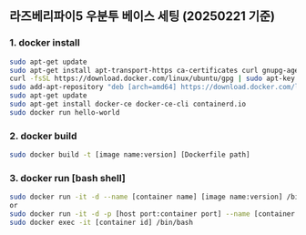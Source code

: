 ## 라즈베리파이5 우분투 베이스 세팅 (20250221 기준)

### 1. docker install

```bash
sudo apt-get update
sudo apt-get install apt-transport-https ca-certificates curl gnupg-agent software-properties-common
curl -fsSL https://download.docker.com/linux/ubuntu/gpg | sudo apt-key add -
sudo add-apt-repository "deb [arch=amd64] https://download.docker.com/linux/ubuntu $(lsb_release -cs) stable"
sudo apt-get update
sudo apt-get install docker-ce docker-ce-cli containerd.io
sudo docker run hello-world
```

### 2. docker build

```bash
sudo docker build -t [image name:version] [Dockerfile path]
```
### 3. docker run [bash shell]

```bash
sudo docker run -it -d --name [container name] [image name:version] /bin/bash
or
sudo docker run -it -d -p [host port:container port] --name [container name] [image name:version] /bin/bash
sudo docker exec -it [container id] /bin/bash
```



